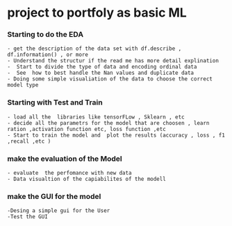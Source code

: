 # project to portfoly as basic ML

###  Starting to do the EDA

    - get the description of the data set with df.describe , df.information() , or more 
    - Understand the structur if the read me has more detail explination 
    -  Start to divide the type of data and encoding ordinal data 
    -  See  how to best handle the Nan values and duplicate data 
    - Doing some simple visualiation of the data to choose the correct model type 

### Starting with Test and Train 
    - load all the  libraries like tensorFLow , Sklearn , etc 
    - decide all the parametrs for the model that are choosen , learn ration ,activation function etc, loss function ,etc
    - Start to train the model and  plot the results (accuracy , loss , f1 ,recall ,etc )

### make the evaluation of the Model 
    - evaluate  the perfomance with new data 
    - Data visualtion of the capiabilites of the modell 


### make the GUI for the model 
    -Desing a simple gui for the User
    -Test the GUI
    